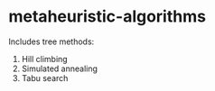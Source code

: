 # metaheuristic-algorithms

Includes tree methods:

1. Hill climbing
2. Simulated annealing
3. Tabu search
